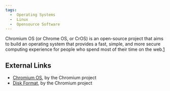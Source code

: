 ```yaml
---
tags:
  -  Operating Systems
  -  Linux
  -  Opensource Software
---
```

Chromium OS (or Chrome OS, or CrOS) is an open-source project that aims
to build an operating system that provides a fast, simple, and more
secure computing experience for people who spend most of their time on
the web.[1](http://dev.chromium.org/chromium-os)

## External Links

- [Chromium OS](http://dev.chromium.org/chromium-os), by the Chromium
  project
- [Disk
  Format](http://dev.chromium.org/chromium-os/chromiumos-design-docs/disk-format),
  by the Chromium project

